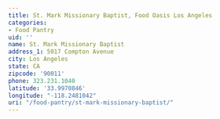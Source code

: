 ```yaml
---
title: St. Mark Missionary Baptist, Food Oasis Los Angeles
categories:
- Food Pantry
uid: ''
name: St. Mark Missionary Baptist
address_1: 5017 Compton Avenue
city: Los Angeles
state: CA
zipcode: '90011'
phone: 323.231.1040
latitude: '33.9970846'
longitude: "-118.2481042"
uri: "/food-pantry/st-mark-missionary-baptist/"
---
```


